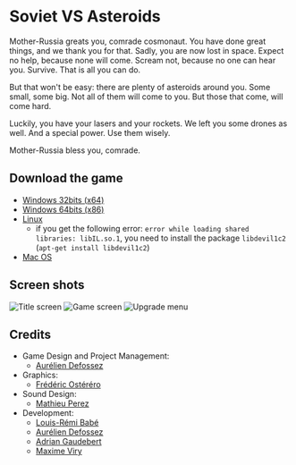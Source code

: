 Soviet VS Asteroids
===================

Mother-Russia greats you, comrade cosmonaut. You have done great things, and we thank you for that. Sadly, you are now lost in space. Expect no help, because none will come. Scream not, because no one can hear you. Survive. That is all you can do.

But that won't be easy: there are plenty of asteroids around you. Some small, some big. Not all of them will come to you. But those that come, will come hard.

Luckily, you have your lasers and your rockets. We left you some drones as well. And a special power. Use them wisely.

Mother-Russia bless you, comrade.

Download the game
-----------------

* [Windows 32bits (x64)](http://games.lqbs.fr/soviet-vs-asteroids/releases/1.0/Soviet_VS_Asteroids_win_x64.zip)
* [Windows 64bits (x86)](http://games.lqbs.fr/soviet-vs-asteroids/releases/1.0/Soviet_VS_Asteroids_win_x86.zip)
* [Linux](http://games.lqbs.fr/soviet-vs-asteroids/releases/1.0/Soviet_VS_Asteroids_lin.zip)
    * if you get the following error: ``error while loading shared libraries: libIL.so.1``, you need to install the package ``libdevil1c2`` (``apt-get install libdevil1c2``)
* [Mac OS](http://games.lqbs.fr/soviet-vs-asteroids/releases/1.0/Soviet_VS_Asteroids_mac.zip)

Screen shots
------------

![Title screen](http://games.lqbs.fr/soviet-vs-asteroids/screens/soviet-vs-asteroids-title.jpg)
![Game screen](http://games.lqbs.fr/soviet-vs-asteroids/screens/soviet-vs-asteroids-game.jpg)
![Upgrade menu](http://games.lqbs.fr/soviet-vs-asteroids/screens/soviet-vs-asteroids-upgrade.jpg)

Credits
-------

* Game Design and Project Management:
    * [Aurélien Defossez](https://github.com/aurelien-defossez)
* Graphics:
    * [Frédéric Ostéréro](http://fred.osterero.onblogevent.com/)
* Sound Design:
    * [Mathieu Perez](https://github.com/Ghostofpq)
* Development:
    * [Louis-Rémi Babé](https://github.com/louisremi)
    * [Aurélien Defossez](https://github.com/aurelien-defossez)
    * [Adrian Gaudebert](https://github.com/AdrianGaudebert)
    * [Maxime Viry](https://github.com/Chinow)

